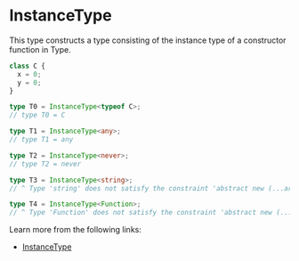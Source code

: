 # InstanceType

This type constructs a type consisting of the instance type of a constructor function in Type.

```typescript
class C {
  x = 0;
  y = 0;
}

type T0 = InstanceType<typeof C>;
// type T0 = C

type T1 = InstanceType<any>;
// type T1 = any

type T2 = InstanceType<never>;
// type T2 = never

type T3 = InstanceType<string>;
// ^ Type 'string' does not satisfy the constraint 'abstract new (...args: any) => any'.

type T4 = InstanceType<Function>;
// ^ Type 'Function' does not satisfy the constraint 'abstract new (...args: any) => any'.
```

Learn more from the following links:

- [InstanceType<Type>](https://www.typescriptlang.org/docs/handbook/utility-types.html#instancetypetype)
